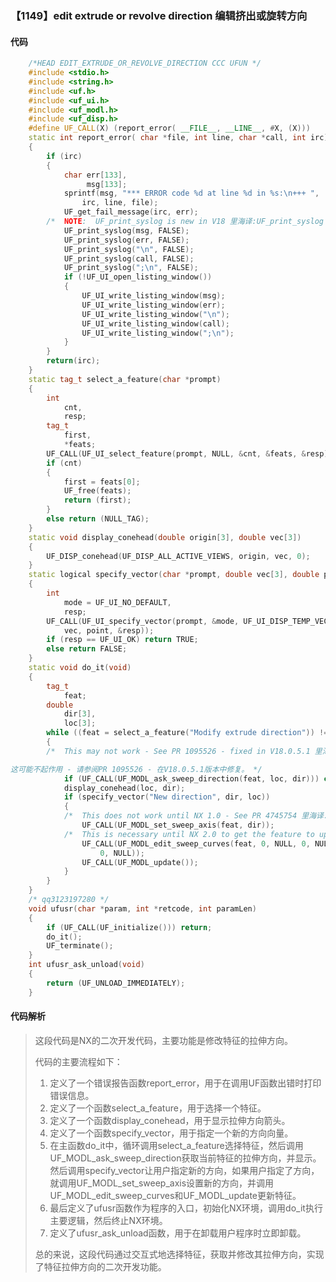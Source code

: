 ### 【1149】edit extrude or revolve direction 编辑挤出或旋转方向

#### 代码

```cpp
    /*HEAD EDIT_EXTRUDE_OR_REVOLVE_DIRECTION CCC UFUN */  
    #include <stdio.h>  
    #include <string.h>  
    #include <uf.h>  
    #include <uf_ui.h>  
    #include <uf_modl.h>  
    #include <uf_disp.h>  
    #define UF_CALL(X) (report_error( __FILE__, __LINE__, #X, (X)))  
    static int report_error( char *file, int line, char *call, int irc)  
    {  
        if (irc)  
        {  
            char err[133],  
                 msg[133];  
            sprintf(msg, "*** ERROR code %d at line %d in %s:\n+++ ",  
                irc, line, file);  
            UF_get_fail_message(irc, err);  
        /*  NOTE:  UF_print_syslog is new in V18 里海译:UF_print_syslog 是 V18 中新增的函数。 */  
            UF_print_syslog(msg, FALSE);  
            UF_print_syslog(err, FALSE);  
            UF_print_syslog("\n", FALSE);  
            UF_print_syslog(call, FALSE);  
            UF_print_syslog(";\n", FALSE);  
            if (!UF_UI_open_listing_window())  
            {  
                UF_UI_write_listing_window(msg);  
                UF_UI_write_listing_window(err);  
                UF_UI_write_listing_window("\n");  
                UF_UI_write_listing_window(call);  
                UF_UI_write_listing_window(";\n");  
            }  
        }  
        return(irc);  
    }  
    static tag_t select_a_feature(char *prompt)  
    {  
        int  
            cnt,  
            resp;  
        tag_t  
            first,  
            *feats;  
        UF_CALL(UF_UI_select_feature(prompt, NULL, &cnt, &feats, &resp));  
        if (cnt)  
        {  
            first = feats[0];  
            UF_free(feats);  
            return (first);  
        }  
        else return (NULL_TAG);  
    }  
    static void display_conehead(double origin[3], double vec[3])  
    {  
        UF_DISP_conehead(UF_DISP_ALL_ACTIVE_VIEWS, origin, vec, 0);  
    }  
    static logical specify_vector(char *prompt, double vec[3], double point[3])  
    {  
        int  
            mode = UF_UI_NO_DEFAULT,  
            resp;  
        UF_CALL(UF_UI_specify_vector(prompt, &mode, UF_UI_DISP_TEMP_VECTOR,  
            vec, point, &resp));  
        if (resp == UF_UI_OK) return TRUE;  
        else return FALSE;  
    }  
    static void do_it(void)  
    {  
        tag_t  
            feat;  
        double  
            dir[3],  
            loc[3];  
        while ((feat = select_a_feature("Modify extrude direction")) != NULL_TAG)  
        {  
        /*  This may not work - See PR 1095526 - fixed in V18.0.5.1 里海译:翻译如下：

这可能不起作用 - 请参阅PR 1095526 - 在V18.0.5.1版本中修复。 */  
            if (UF_CALL(UF_MODL_ask_sweep_direction(feat, loc, dir))) continue;  
            display_conehead(loc, dir);  
            if (specify_vector("New direction", dir, loc))  
            {  
            /*  This does not work until NX 1.0 - See PR 4745754 里海译:翻译：这方法在NX 1.0之前不起作用，请查看PR 4745754。 */  
                UF_CALL(UF_MODL_set_sweep_axis(feat, dir));  
            /*  This is necessary until NX 2.0 to get the feature to update 里海译:这是必要的，直到 NX 2.0 版本才能获得更新功能。 */  
                UF_CALL(UF_MODL_edit_sweep_curves(feat, 0, NULL, 0, NULL, 0, NULL,  
                    0, NULL));  
                UF_CALL(UF_MODL_update());  
            }  
        }  
    }  
    /* qq3123197280 */  
    void ufusr(char *param, int *retcode, int paramLen)  
    {  
        if (UF_CALL(UF_initialize())) return;  
        do_it();  
        UF_terminate();  
    }  
    int ufusr_ask_unload(void)  
    {  
        return (UF_UNLOAD_IMMEDIATELY);  
    }

```

#### 代码解析

> 这段代码是NX的二次开发代码，主要功能是修改特征的拉伸方向。
>
> 代码的主要流程如下：
>
> 1. 定义了一个错误报告函数report_error，用于在调用UF函数出错时打印错误信息。
> 2. 定义了一个函数select_a_feature，用于选择一个特征。
> 3. 定义了一个函数display_conehead，用于显示拉伸方向箭头。
> 4. 定义了一个函数specify_vector，用于指定一个新的方向向量。
> 5. 在主函数do_it中，循环调用select_a_feature选择特征，然后调用UF_MODL_ask_sweep_direction获取当前特征的拉伸方向，并显示。然后调用specify_vector让用户指定新的方向，如果用户指定了方向，就调用UF_MODL_set_sweep_axis设置新的方向，并调用UF_MODL_edit_sweep_curves和UF_MODL_update更新特征。
> 6. 最后定义了ufusr函数作为程序的入口，初始化NX环境，调用do_it执行主要逻辑，然后终止NX环境。
> 7. 定义了ufusr_ask_unload函数，用于在卸载用户程序时立即卸载。
>
> 总的来说，这段代码通过交互式地选择特征，获取并修改其拉伸方向，实现了特征拉伸方向的二次开发功能。
>
